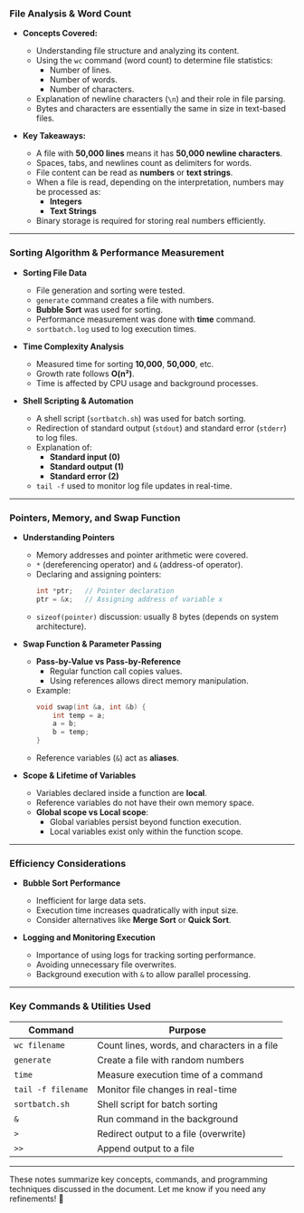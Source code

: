 ### **File Analysis & Word Count**
- **Concepts Covered:**
  - Understanding file structure and analyzing its content.
  - Using the `wc` command (word count) to determine file statistics:
    - Number of lines.
    - Number of words.
    - Number of characters.
  - Explanation of newline characters (`\n`) and their role in file parsing.
  - Bytes and characters are essentially the same in size in text-based files.

- **Key Takeaways:**
  - A file with **50,000 lines** means it has **50,000 newline characters**.
  - Spaces, tabs, and newlines count as delimiters for words.
  - File content can be read as **numbers** or **text strings**.
  - When a file is read, depending on the interpretation, numbers may be processed as:
    - **Integers**
    - **Text Strings**
  - Binary storage is required for storing real numbers efficiently.

---

### **Sorting Algorithm & Performance Measurement**
- **Sorting File Data**
  - File generation and sorting were tested.
  - `generate` command creates a file with numbers.
  - **Bubble Sort** was used for sorting.
  - Performance measurement was done with **time** command.
  - `sortbatch.log` used to log execution times.

- **Time Complexity Analysis**
  - Measured time for sorting **10,000**, **50,000**, etc.
  - Growth rate follows **O(n²)**.
  - Time is affected by CPU usage and background processes.

- **Shell Scripting & Automation**
  - A shell script (`sortbatch.sh`) was used for batch sorting.
  - Redirection of standard output (`stdout`) and standard error (`stderr`) to log files.
  - Explanation of:
    - **Standard input (0)**
    - **Standard output (1)**
    - **Standard error (2)**
  - `tail -f` used to monitor log file updates in real-time.

---

### **Pointers, Memory, and Swap Function**
- **Understanding Pointers**
  - Memory addresses and pointer arithmetic were covered.
  - `*` (dereferencing operator) and `&` (address-of operator).
  - Declaring and assigning pointers:
    ```cpp
    int *ptr;   // Pointer declaration
    ptr = &x;   // Assigning address of variable x
    ```
  - `sizeof(pointer)` discussion: usually 8 bytes (depends on system architecture).

- **Swap Function & Parameter Passing**
  - **Pass-by-Value vs Pass-by-Reference**
    - Regular function call copies values.
    - Using references allows direct memory manipulation.
  - Example:
    ```cpp
    void swap(int &a, int &b) {
        int temp = a;
        a = b;
        b = temp;
    }
    ```
  - Reference variables (`&`) act as **aliases**.

- **Scope & Lifetime of Variables**
  - Variables declared inside a function are **local**.
  - Reference variables do not have their own memory space.
  - **Global scope vs Local scope**:
    - Global variables persist beyond function execution.
    - Local variables exist only within the function scope.

---

### **Efficiency Considerations**
- **Bubble Sort Performance**
  - Inefficient for large data sets.
  - Execution time increases quadratically with input size.
  - Consider alternatives like **Merge Sort** or **Quick Sort**.

- **Logging and Monitoring Execution**
  - Importance of using logs for tracking sorting performance.
  - Avoiding unnecessary file overwrites.
  - Background execution with `&` to allow parallel processing.

---

### **Key Commands & Utilities Used**
| Command | Purpose |
|---------|---------|
| `wc filename` | Count lines, words, and characters in a file |
| `generate` | Create a file with random numbers |
| `time` | Measure execution time of a command |
| `tail -f filename` | Monitor file changes in real-time |
| `sortbatch.sh` | Shell script for batch sorting |
| `&` | Run command in the background |
| `>` | Redirect output to a file (overwrite) |
| `>>` | Append output to a file |

---

These notes summarize key concepts, commands, and programming techniques discussed in the document. Let me know if you need any refinements! 🚀